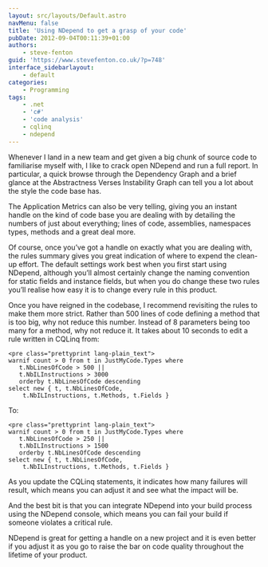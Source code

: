 ```yaml
---
layout: src/layouts/Default.astro
navMenu: false
title: 'Using NDepend to get a grasp of your code'
pubDate: 2012-09-04T00:11:39+01:00
authors:
    - steve-fenton
guid: 'https://www.stevefenton.co.uk/?p=748'
interface_sidebarlayout:
    - default
categories:
    - Programming
tags:
    - .net
    - 'c#'
    - 'code analysis'
    - cqlinq
    - ndepend
---
```


Whenever I land in a new team and get given a big chunk of source code to familiarise myself with, I like to crack open NDepend and run a full report. In particular, a quick browse through the Dependency Graph and a brief glance at the Abstractness Verses Instability Graph can tell you a lot about the style the code base has.

The Application Metrics can also be very telling, giving you an instant handle on the kind of code base you are dealing with by detailing the numbers of just about everything; lines of code, assemblies, namespaces types, methods and a great deal more.

Of course, once you’ve got a handle on exactly what you are dealing with, the rules summary gives you great indication of where to expend the clean-up effort. The default settings work best when you first start using NDepend, although you’ll almost certainly change the naming convention for static fields and instance fields, but when you do change these two rules you’ll realise how easy it is to change every rule in this product.

Once you have reigned in the codebase, I recommend revisiting the rules to make them more strict. Rather than 500 lines of code defining a method that is too big, why not reduce this number. Instead of 8 parameters being too many for a method, why not reduce it. It takes about 10 seconds to edit a rule written in CQLinq from:

```
<pre class="prettyprint lang-plain_text">
warnif count > 0 from t in JustMyCode.Types where
   t.NbLinesOfCode > 500 ||
   t.NbILInstructions > 3000
   orderby t.NbLinesOfCode descending
select new { t, t.NbLinesOfCode,
    t.NbILInstructions, t.Methods, t.Fields }
```
To:

```
<pre class="prettyprint lang-plain_text">
warnif count > 0 from t in JustMyCode.Types where
   t.NbLinesOfCode > 250 ||
   t.NbILInstructions > 1500
   orderby t.NbLinesOfCode descending
select new { t, t.NbLinesOfCode,
    t.NbILInstructions, t.Methods, t.Fields }
```
As you update the CQLinq statements, it indicates how many failures will result, which means you can adjust it and see what the impact will be.

And the best bit is that you can integrate NDepend into your build process using the NDepend console, which means you can fail your build if someone violates a critical rule.

NDepend is great for getting a handle on a new project and it is even better if you adjust it as you go to raise the bar on code quality throughout the lifetime of your product.